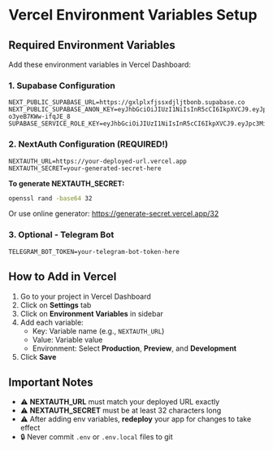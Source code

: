 # Vercel Environment Variables Setup

## Required Environment Variables

Add these environment variables in Vercel Dashboard:

### 1. Supabase Configuration
```
NEXT_PUBLIC_SUPABASE_URL=https://gxlplxfjssxdjljtbonb.supabase.co
NEXT_PUBLIC_SUPABASE_ANON_KEY=eyJhbGciOiJIUzI1NiIsInR5cCI6IkpXVCJ9.eyJpc3MiOiJzdXBhYmFzZSIsInJlZiI6Imd4bHBseGZqc3N4ZGpsanRib25iIiwicm9sZSI6ImFub24iLCJpYXQiOjE3NTczODE0OTQsImV4cCI6MjA3Mjk1NzQ5NH0.peJ2Fqglc9chq1CdkLGyZXi3s-o3yeB7KWw-ifqJE_8
SUPABASE_SERVICE_ROLE_KEY=eyJhbGciOiJIUzI1NiIsInR5cCI6IkpXVCJ9.eyJpc3MiOiJzdXBhYmFzZSIsInJlZiI6Imd4bHBseGZqc3N4ZGpsanRib25iIiwicm9sZSI6InNlcnZpY2Vfcm9sZSIsImlhdCI6MTc1NzM4MTQ5NCwiZXhwIjoyMDcyOTU3NDk0fQ.nSn9gRSKx7IfcpoSR9xM4L2KExg9OCUkZ2J8nyBOlRQ
```

### 2. NextAuth Configuration (REQUIRED!)
```
NEXTAUTH_URL=https://your-deployed-url.vercel.app
NEXTAUTH_SECRET=your-generated-secret-here
```

**To generate NEXTAUTH_SECRET:**
```bash
openssl rand -base64 32
```
Or use online generator: https://generate-secret.vercel.app/32

### 3. Optional - Telegram Bot
```
TELEGRAM_BOT_TOKEN=your-telegram-bot-token-here
```

## How to Add in Vercel

1. Go to your project in Vercel Dashboard
2. Click on **Settings** tab
3. Click on **Environment Variables** in sidebar
4. Add each variable:
   - Key: Variable name (e.g., `NEXTAUTH_URL`)
   - Value: Variable value
   - Environment: Select **Production**, **Preview**, and **Development**
5. Click **Save**

## Important Notes

- ⚠️ **NEXTAUTH_URL** must match your deployed URL exactly
- ⚠️ **NEXTAUTH_SECRET** must be at least 32 characters long
- ⚠️ After adding env variables, **redeploy** your app for changes to take effect
- 🔒 Never commit `.env` or `.env.local` files to git
